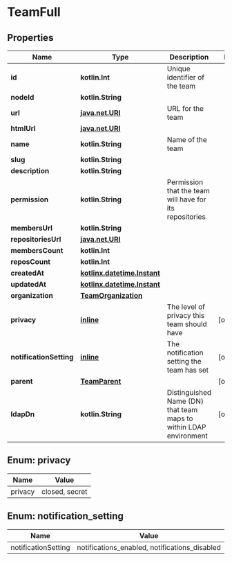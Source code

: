 
# TeamFull

## Properties
Name | Type | Description | Notes
------------ | ------------- | ------------- | -------------
**id** | **kotlin.Int** | Unique identifier of the team | 
**nodeId** | **kotlin.String** |  | 
**url** | [**java.net.URI**](java.net.URI.md) | URL for the team | 
**htmlUrl** | [**java.net.URI**](java.net.URI.md) |  | 
**name** | **kotlin.String** | Name of the team | 
**slug** | **kotlin.String** |  | 
**description** | **kotlin.String** |  | 
**permission** | **kotlin.String** | Permission that the team will have for its repositories | 
**membersUrl** | **kotlin.String** |  | 
**repositoriesUrl** | [**java.net.URI**](java.net.URI.md) |  | 
**membersCount** | **kotlin.Int** |  | 
**reposCount** | **kotlin.Int** |  | 
**createdAt** | [**kotlinx.datetime.Instant**](kotlinx.datetime.Instant.md) |  | 
**updatedAt** | [**kotlinx.datetime.Instant**](kotlinx.datetime.Instant.md) |  | 
**organization** | [**TeamOrganization**](TeamOrganization.md) |  | 
**privacy** | [**inline**](#Privacy) | The level of privacy this team should have |  [optional]
**notificationSetting** | [**inline**](#NotificationSetting) | The notification setting the team has set |  [optional]
**parent** | [**TeamParent**](TeamParent.md) |  |  [optional]
**ldapDn** | **kotlin.String** | Distinguished Name (DN) that team maps to within LDAP environment |  [optional]


<a id="Privacy"></a>
## Enum: privacy
Name | Value
---- | -----
privacy | closed, secret


<a id="NotificationSetting"></a>
## Enum: notification_setting
Name | Value
---- | -----
notificationSetting | notifications_enabled, notifications_disabled



